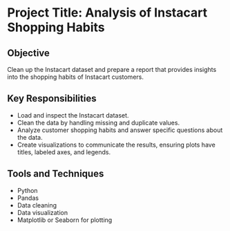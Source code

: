 # Project Title: Analysis of Instacart Shopping Habits

## Objective
Clean up the Instacart dataset and prepare a report that provides insights into the shopping habits of Instacart customers.

## Key Responsibilities
- Load and inspect the Instacart dataset.
- Clean the data by handling missing and duplicate values.
- Analyze customer shopping habits and answer specific questions about the data.
- Create visualizations to communicate the results, ensuring plots have titles, labeled axes, and legends.

## Tools and Techniques
- Python
- Pandas
- Data cleaning
- Data visualization
- Matplotlib or Seaborn for plotting
